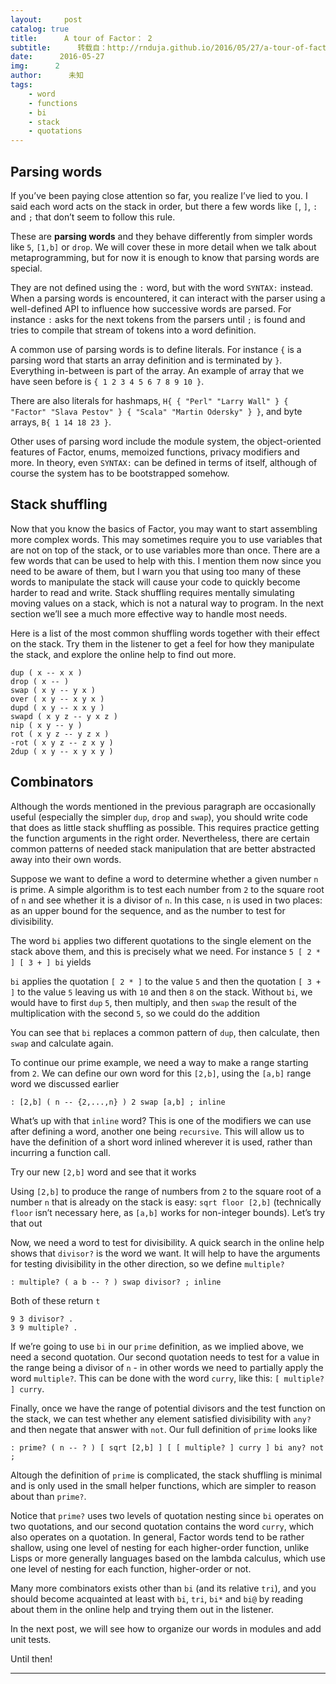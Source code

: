 ```yaml
---
layout:     post
catalog: true
title:      A tour of Factor： 2
subtitle:      转载自：http://rnduja.github.io/2016/05/27/a-tour-of-factor-2/
date:      2016-05-27
img:      2
author:      未知
tags:
    - word
    - functions
    - bi
    - stack
    - quotations
---
```


## Parsing words

If you’ve been paying close attention so far, you realize I’ve lied to you. I
said each word acts on the stack in order, but there a few words like `[`, `]`,
`:` and `;` that don’t seem to follow this rule.

These are **parsing words** and they behave differently from simpler words like
`5`, `[1,b]` or `drop`. We will cover these in more detail when we talk about
metaprogramming, but for now it is enough to know that parsing words are special.

They are not defined using the `:` word, but with the word `SYNTAX:` instead.
When a parsing words is encountered, it can interact with the parser using a
well-defined API to influence how successive words are parsed. For instance `:`
asks for the next tokens from the parsers until `;` is found and tries to
compile that stream of tokens into a word definition.

A common use of parsing words is to define literals. For instance `{` is a
parsing word that starts an array definition and is terminated by `}`.
Everything in-between is part of the array. An example of array that we have
seen before is `{ 1 2 3 4 5 6 7 8 9 10 }`.

There are also literals for hashmaps,
`H{ { "Perl" "Larry Wall" } { "Factor" "Slava Pestov" } { "Scala" "Martin Odersky" } }`,
and byte arrays, `B{ 1 14 18 23 }`.

Other uses of parsing word include the module system, the object-oriented
features of Factor, enums, memoized functions, privacy modifiers and more. In
theory, even `SYNTAX:` can be defined in terms of itself, although of course
the system has to be bootstrapped somehow.

## Stack shuffling

Now that you know the basics of Factor, you may want to start assembling more
complex words. This may sometimes require you to use variables that are not on
top of the stack, or to use variables more than once. There are a few words that
can be used to help with this. I mention them now since you need to be aware of
them, but I warn you that using too many of these words to manipulate the stack
will cause your code to quickly become harder to read and write. Stack shuffling
requires mentally simulating moving values on a stack, which is not a natural
way to program. In the next section we’ll see a much more effective way to
handle most needs.

Here is a list of the most common shuffling words together with their effect on
the stack. Try them in the listener to get a feel for how they manipulate the
stack, and explore the online help to find out more.

```
dup ( x -- x x )
drop ( x -- )
swap ( x y -- y x )
over ( x y -- x y x )
dupd ( x y -- x x y )
swapd ( x y z -- y x z )
nip ( x y -- y )
rot ( x y z -- y z x )
-rot ( x y z -- z x y )
2dup ( x y -- x y x y )

```

## Combinators

Although the words mentioned in the previous paragraph are occasionally useful
(especially the simpler `dup`, `drop` and `swap`), you should write code that
does as little stack shuffling as possible. This requires practice getting the
function arguments in the right order. Nevertheless, there are certain common
patterns of needed stack manipulation that are better abstracted away into their
own words.

Suppose we want to define a word to determine whether a given number `n` is
prime. A simple algorithm is to test each number from `2` to the square root of
`n` and see whether it is a divisor of `n`. In this case, `n` is used in two
places: as an upper bound for the sequence, and as the number to test for
divisibility.

The word `bi` applies two different quotations to the single element on the
stack above them, and this is precisely what we need. For instance
`5 [ 2 * ] [ 3 + ] bi` yields

`bi` applies the quotation `[ 2 * ]` to the value `5` and then the quotation
`[ 3 + ]` to the value `5` leaving us with `10` and then `8` on the stack.
Without `bi`, we would have to first `dup` `5`, then multiply, and then `swap`
the result of the multiplication with the second `5`, so we could do the addition

You can see that `bi` replaces a common pattern of `dup`, then calculate,
then `swap` and calculate again.

To continue our prime example, we need a way to make a range starting from `2`.
We can define our own word for this `[2,b]`, using the `[a,b]` range word we
discussed earlier

```
: [2,b] ( n -- {2,...,n} ) 2 swap [a,b] ; inline

```

What’s up with that `inline` word? This is one of the modifiers we can use after
defining a word, another one being `recursive`. This will allow us to have the
definition of a short word inlined wherever it is used, rather than incurring
a function call.

Try our new `[2,b]` word and see that it works

Using `[2,b]` to produce the range of numbers from `2` to the square root of a
number `n` that is already on the stack is easy: `sqrt floor [2,b]` (technically
`floor` isn’t necessary here, as `[a,b]` works for non-integer bounds). Let’s
try that out

Now, we need a word to test for divisibility. A quick search in the online help
shows that `divisor?` is the word we want. It will help to have the arguments
for testing divisibility in the other direction, so we define `multiple?`

```
: multiple? ( a b -- ? ) swap divisor? ; inline

```

Both of these return `t`

```
9 3 divisor? .
3 9 multiple? .

```

If we’re going to use `bi` in our `prime` definition, as we implied above, we
need a second quotation. Our second quotation needs to test for a value in the
range being a divisor of `n` - in other words we need to partially apply the
word `multiple?`. This can be done with the word `curry`, like this:
`[ multiple? ] curry`.

Finally, once we have the range of potential divisors and the test function on
the stack, we can test whether any element satisfied divisibility with `any?`
and then negate that answer with `not`. Our full definition of `prime` looks like

```
: prime? ( n -- ? ) [ sqrt [2,b] ] [ [ multiple? ] curry ] bi any? not ;

```

Altough the definition of `prime` is complicated, the stack shuffling is minimal
and is only used in the small helper functions, which are simpler to reason
about than `prime?`.

Notice that `prime?` uses two levels of quotation nesting since `bi` operates on
two quotations, and our second quotation contains the word `curry`, which also
operates on a quotation. In general, Factor words tend to be rather shallow,
using one level of nesting for each higher-order function, unlike Lisps or more
generally languages based on the lambda calculus, which use one level of nesting
for each function, higher-order or not.

Many more combinators exists other than `bi` (and its relative `tri`), and you
should become acquainted at least with `bi`, `tri`, `bi*` and `bi@` by reading
about them in the online help and trying them out in the listener.

In the next post, we will see how to organize our words in modules and add
unit tests.

Until then!

---
